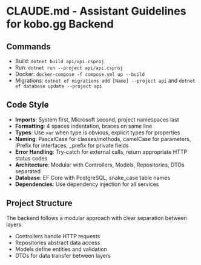 # CLAUDE.md - Assistant Guidelines for kobo.gg Backend

## Commands
- Build: `dotnet build api/api.csproj`
- Run: `dotnet run --project api/api.csproj`
- Docker: `docker-compose -f compose.yml up --build`
- Migrations: `dotnet ef migrations add [Name] --project api` and `dotnet ef database update --project api`

## Code Style
- **Imports**: System first, Microsoft second, project namespaces last
- **Formatting**: 4 spaces indentation, braces on same line
- **Types**: Use `var` when type is obvious, explicit types for properties
- **Naming**: PascalCase for classes/methods, camelCase for parameters, IPrefix for interfaces, _prefix for private fields
- **Error Handling**: Try-catch for external calls, return appropriate HTTP status codes
- **Architecture**: Modular with Controllers, Models, Repositories, DTOs separated
- **Database**: EF Core with PostgreSQL, snake_case table names
- **Dependencies**: Use dependency injection for all services

## Project Structure
The backend follows a modular approach with clear separation between layers:
- Controllers handle HTTP requests
- Repositories abstract data access
- Models define entities and validation
- DTOs for data transfer between layers